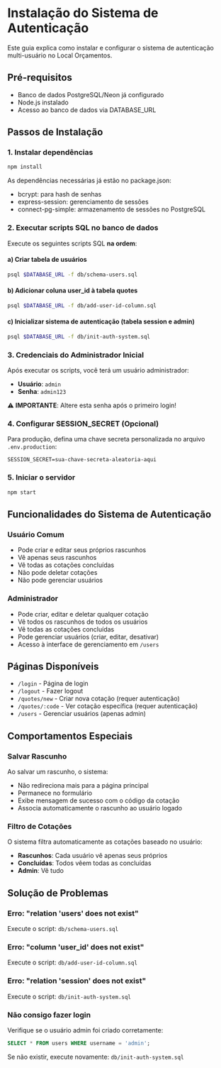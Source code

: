 # Instalação do Sistema de Autenticação

Este guia explica como instalar e configurar o sistema de autenticação multi-usuário no Local Orçamentos.

## Pré-requisitos

- Banco de dados PostgreSQL/Neon já configurado
- Node.js instalado
- Acesso ao banco de dados via DATABASE_URL

## Passos de Instalação

### 1. Instalar dependências

```bash
npm install
```

As dependências necessárias já estão no package.json:
- bcrypt: para hash de senhas
- express-session: gerenciamento de sessões
- connect-pg-simple: armazenamento de sessões no PostgreSQL

### 2. Executar scripts SQL no banco de dados

Execute os seguintes scripts SQL **na ordem**:

#### a) Criar tabela de usuários
```bash
psql $DATABASE_URL -f db/schema-users.sql
```

#### b) Adicionar coluna user_id à tabela quotes
```bash
psql $DATABASE_URL -f db/add-user-id-column.sql
```

#### c) Inicializar sistema de autenticação (tabela session e admin)
```bash
psql $DATABASE_URL -f db/init-auth-system.sql
```

### 3. Credenciais do Administrador Inicial

Após executar os scripts, você terá um usuário administrador:

- **Usuário**: `admin`
- **Senha**: `admin123`

⚠️ **IMPORTANTE**: Altere esta senha após o primeiro login!

### 4. Configurar SESSION_SECRET (Opcional)

Para produção, defina uma chave secreta personalizada no arquivo `.env.production`:

```
SESSION_SECRET=sua-chave-secreta-aleatoria-aqui
```

### 5. Iniciar o servidor

```bash
npm start
```

## Funcionalidades do Sistema de Autenticação

### Usuário Comum
- Pode criar e editar seus próprios rascunhos
- Vê apenas seus rascunhos
- Vê todas as cotações concluídas
- Não pode deletar cotações
- Não pode gerenciar usuários

### Administrador
- Pode criar, editar e deletar qualquer cotação
- Vê todos os rascunhos de todos os usuários
- Vê todas as cotações concluídas
- Pode gerenciar usuários (criar, editar, desativar)
- Acesso à interface de gerenciamento em `/users`

## Páginas Disponíveis

- `/login` - Página de login
- `/logout` - Fazer logout
- `/quotes/new` - Criar nova cotação (requer autenticação)
- `/quotes/:code` - Ver cotação específica (requer autenticação)
- `/users` - Gerenciar usuários (apenas admin)

## Comportamentos Especiais

### Salvar Rascunho
Ao salvar um rascunho, o sistema:
- Não redireciona mais para a página principal
- Permanece no formulário
- Exibe mensagem de sucesso com o código da cotação
- Associa automaticamente o rascunho ao usuário logado

### Filtro de Cotações
O sistema filtra automaticamente as cotações baseado no usuário:
- **Rascunhos**: Cada usuário vê apenas seus próprios
- **Concluídas**: Todos vêem todas as concluídas
- **Admin**: Vê tudo

## Solução de Problemas

### Erro: "relation 'users' does not exist"
Execute o script: `db/schema-users.sql`

### Erro: "column 'user_id' does not exist"
Execute o script: `db/add-user-id-column.sql`

### Erro: "relation 'session' does not exist"
Execute o script: `db/init-auth-system.sql`

### Não consigo fazer login
Verifique se o usuário admin foi criado corretamente:
```sql
SELECT * FROM users WHERE username = 'admin';
```

Se não existir, execute novamente: `db/init-auth-system.sql`
